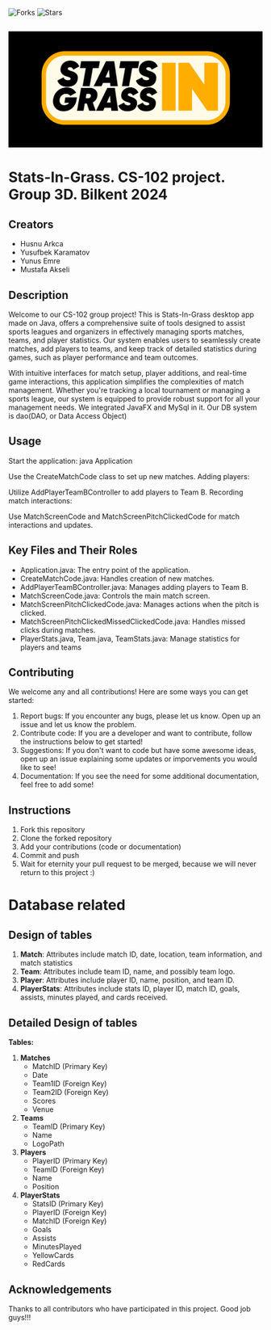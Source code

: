 ![Forks](https://img.shields.io/badge/forks-0-blue)
![Stars](https://img.shields.io/badge/stars-0-yellow)
##
![alt text](https://github.com/husnua/Stats-In-Grass/blob/main/src/logoo.jpg?raw=true)
# Stats-In-Grass. CS-102 project. Group 3D. Bilkent 2024
## Creators
- Husnu Arkca
- Yusufbek Karamatov
- Yunus Emre
- Mustafa Akseli

## Description
Welcome to our CS-102 group project! This is Stats-In-Grass desktop app made on Java, offers a comprehensive suite of tools designed to assist sports leagues and organizers in effectively managing sports matches, teams, and player statistics. Our system enables users to seamlessly create matches, add players to teams, and keep track of detailed statistics during games, such as player performance and team outcomes.

With intuitive interfaces for match setup, player additions, and real-time game interactions, this application simplifies the complexities of match management. Whether you're tracking a local tournament or managing a sports league, our system is equipped to provide robust support for all your management needs. 
We integrated JavaFX and MySql in it. Our DB system is dao(DAO, or Data Access Object) 

## Usage

Start the application:
java Application


Use the CreateMatchCode class to set up new matches.
Adding players:


Utilize AddPlayerTeamBController to add players to Team B.
Recording match interactions:

Use MatchScreenCode and MatchScreenPitchClickedCode for match interactions and updates.


## Key Files and Their Roles
- Application.java: The entry point of the application.
- CreateMatchCode.java: Handles creation of new matches.
- AddPlayerTeamBController.java: Manages adding players to Team B.
- MatchScreenCode.java: Controls the main match screen.
- MatchScreenPitchClickedCode.java: Manages actions when the pitch is clicked.
- MatchScreenPitchClickedMissedClickedCode.java: Handles missed clicks during matches.
- PlayerStats.java, Team.java, TeamStats.java: Manage statistics for players and teams


## Contributing
We welcome any and all contributions! Here are some ways you can get started:
1. Report bugs: If you encounter any bugs, please let us know. Open up an issue and let us know the problem.
2. Contribute code: If you are a developer and want to contribute, follow the instructions below to get started!
3. Suggestions: If you don't want to code but have some awesome ideas, open up an issue explaining some updates or imporvements you would like to see!
4. Documentation: If you see the need for some additional documentation, feel free to add some!

## Instructions
1. Fork this repository
2. Clone the forked repository
3. Add your contributions (code or documentation)
4. Commit and push
5. Wait for eternity your pull request to be merged, because we will never return to this project :)


# Database related
## Design of tables

1. **Match**: Attributes include match ID, date, location, team information, and match statistics
2. **Team**: Attributes include team ID, name, and possibly team logo.
3. **Player**: Attributes include player ID, name, position, and team ID.
4. **PlayerStats**: Attributes include stats ID, player ID, match ID, goals, assists, minutes played, and cards received.

## Detailed Design of tables

**Tables:**

1. **Matches**
    - MatchID (Primary Key)
    - Date
    - Team1ID (Foreign Key)
    - Team2ID (Foreign Key)
    - Scores
    - Venue
2. **Teams**
    - TeamID (Primary Key)
    - Name
    - LogoPath
3. **Players**
    - PlayerID (Primary Key)
    - TeamID (Foreign Key)
    - Name
    - Position
4. **PlayerStats**
    - StatsID (Primary Key)
    - PlayerID (Foreign Key)
    - MatchID (Foreign Key)
    - Goals
    - Assists
    - MinutesPlayed
    - YellowCards
    - RedCards
## Acknowledgements
Thanks to all contributors who have participated in this project.
Good job guys!!!
